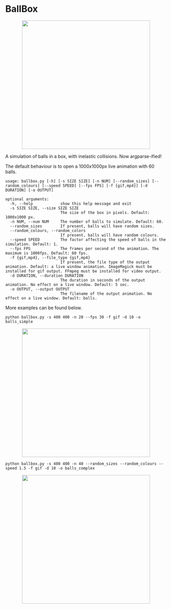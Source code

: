 # BallBox

<p align="center">
  <img width="400" height="400" src="https://github.com/dcragusa/BallBox/blob/master/balls.gif)">
</p>

A simulation of balls in a box, with inelastic collisions. Now argparse-ified!

The default behaviour is to open a 1000x1000px live animation with 60 balls. 

    usage: ballbox.py [-h] [-s SIZE SIZE] [-n NUM] [--random_sizes] [--random_colours] [--speed SPEED] [--fps FPS] [-f {gif,mp4}] [-d DURATION] [-o OUTPUT]
    
    optional arguments:
      -h, --help            show this help message and exit
      -s SIZE SIZE, --size SIZE SIZE
                            The size of the box in pixels. Default: 1000x1000 px.
      -n NUM, --num NUM     The number of balls to simulate. Default: 60.
      --random_sizes        If present, balls will have random sizes.
      --random_colours, --random_colors
                            If present, balls will have random colours.
      --speed SPEED         The factor affecting the speed of balls in the simulation. Default: 1.
      --fps FPS             The frames per second of the animation. The maximum is 1000fps. Default: 60 fps.
      -f {gif,mp4}, --file_type {gif,mp4}
                            If present, the file type of the output animation. Default: a live window animation. ImageMagick must be installed for gif output. FFmpeg must be installed for video output.
      -d DURATION, --duration DURATION
                            The duration in seconds of the output animation. No effect on a live window. Default: 5 sec.
      -o OUTPUT, --output OUTPUT
                            The filename of the output animation. No effect on a live window. Default: balls.

More examples can be found below.

    python ballbox.py -s 400 400 -n 20 --fps 30 -f gif -d 10 -o balls_simple
    
<p align="center">
  <img width="400" height="400" src="https://github.com/dcragusa/BallBox/blob/master/balls_simple.gif)">
</p>

    python ballbox.py -s 400 400 -n 40 --random_sizes --random_colours --speed 1.5 -f gif -d 10 -o balls_complex

<p align="center">
  <img width="400" height="400" src="https://github.com/dcragusa/BallBox/blob/master/balls_complex.gif)">
</p>
